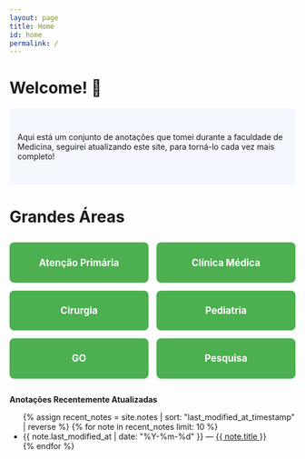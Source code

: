 ```yaml
---
layout: page
title: Home
id: home
permalink: /
---
```


# Welcome! 🌱

<p style="padding: 3em 1em; background: #f5f7ff; border-radius: 4px;">
  Aqui está um conjunto de anotações que tomei durante a faculdade de Medicina, 
seguirei atualizando este site, para torná-lo cada vez mais completo! 
</p>

# Grandes Áreas
<div class="grid-container">
  <a href="/Atenção%20Primária%20em%20Saúde%20(APS)" class="grid-item">Atenção Primária</a>
  <a href="/Clínica%20Médica" class="grid-item">Clínica Médica</a>
  <a href="/Cirurgia" class="grid-item">Cirurgia</a>
  <a href="/Pediatria" class="grid-item">Pediatria</a>
  <a href="/Ginecologia%20%26%20Obstetrícia" class="grid-item">GO</a>
  <a href="/Pesquisa" class="grid-item">Pesquisa</a>
</div>



<strong>Anotações Recentemente Atualizadas</strong>

<ul>
  {% assign recent_notes = site.notes | sort: "last_modified_at_timestamp" | reverse %}
  {% for note in recent_notes limit: 10 %}
    <li>
      {{ note.last_modified_at | date: "%Y-%m-%d" }} — <a class="internal-link" href="{{ site.baseurl }}{{ note.url }}">{{ note.title }}</a>
    </li>
  {% endfor %}
</ul>

<style>
  .grid-container{
  display: grid;
  grid-template-columns: repeat(2,1fr);
  gap: 1em;
  margin: 2em 0;
  }
  .grid-item{
  background-color: #4caf50;
  color: white;
  padding: 1.5em;
  text-align: center;
  border-radius: 8px;
  text-decoration: none;
  font-size: 1.2em;
  font-weight: bold;
  transition: transform 0.2s, background-color 0.3s;
  }
  .grid-item: hover{
  background-color: #388e3c;
  transform: translateY(-5px);
  }
  }
  .wrapper {
    max-width: 46em;
  }
</style>
